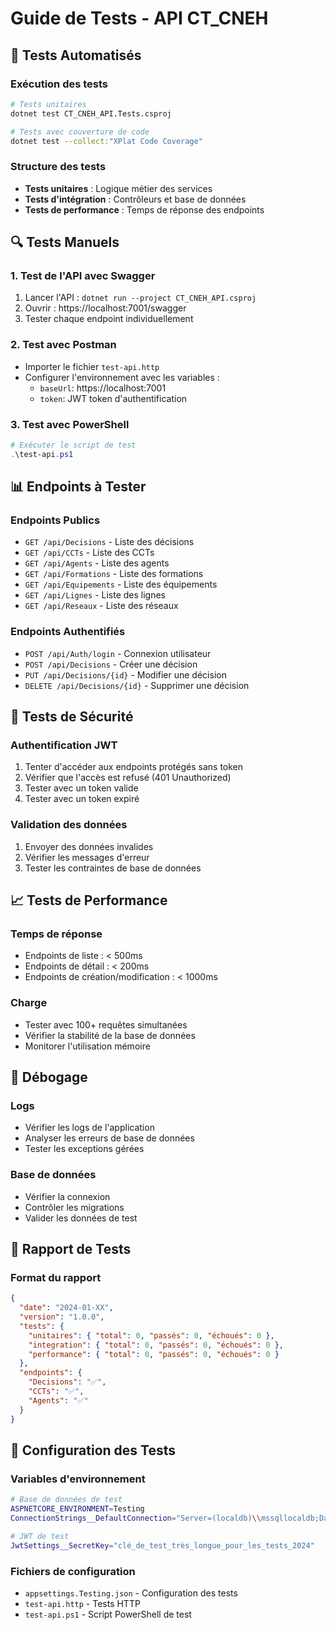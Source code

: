 # Guide de Tests - API CT_CNEH

## 🧪 Tests Automatisés

### Exécution des tests
```bash
# Tests unitaires
dotnet test CT_CNEH_API.Tests.csproj

# Tests avec couverture de code
dotnet test --collect:"XPlat Code Coverage"
```

### Structure des tests
- **Tests unitaires** : Logique métier des services
- **Tests d'intégration** : Contrôleurs et base de données
- **Tests de performance** : Temps de réponse des endpoints

## 🔍 Tests Manuels

### 1. Test de l'API avec Swagger
1. Lancer l'API : `dotnet run --project CT_CNEH_API.csproj`
2. Ouvrir : https://localhost:7001/swagger
3. Tester chaque endpoint individuellement

### 2. Test avec Postman
- Importer le fichier `test-api.http`
- Configurer l'environnement avec les variables :
  - `baseUrl`: https://localhost:7001
  - `token`: JWT token d'authentification

### 3. Test avec PowerShell
```powershell
# Exécuter le script de test
.\test-api.ps1
```

## 📊 Endpoints à Tester

### Endpoints Publics
- `GET /api/Decisions` - Liste des décisions
- `GET /api/CCTs` - Liste des CCTs
- `GET /api/Agents` - Liste des agents
- `GET /api/Formations` - Liste des formations
- `GET /api/Equipements` - Liste des équipements
- `GET /api/Lignes` - Liste des lignes
- `GET /api/Reseaux` - Liste des réseaux

### Endpoints Authentifiés
- `POST /api/Auth/login` - Connexion utilisateur
- `POST /api/Decisions` - Créer une décision
- `PUT /api/Decisions/{id}` - Modifier une décision
- `DELETE /api/Decisions/{id}` - Supprimer une décision

## 🚨 Tests de Sécurité

### Authentification JWT
1. Tenter d'accéder aux endpoints protégés sans token
2. Vérifier que l'accès est refusé (401 Unauthorized)
3. Tester avec un token valide
4. Tester avec un token expiré

### Validation des données
1. Envoyer des données invalides
2. Vérifier les messages d'erreur
3. Tester les contraintes de base de données

## 📈 Tests de Performance

### Temps de réponse
- Endpoints de liste : < 500ms
- Endpoints de détail : < 200ms
- Endpoints de création/modification : < 1000ms

### Charge
- Tester avec 100+ requêtes simultanées
- Vérifier la stabilité de la base de données
- Monitorer l'utilisation mémoire

## 🐛 Débogage

### Logs
- Vérifier les logs de l'application
- Analyser les erreurs de base de données
- Tester les exceptions gérées

### Base de données
- Vérifier la connexion
- Contrôler les migrations
- Valider les données de test

## 📝 Rapport de Tests

### Format du rapport
```json
{
  "date": "2024-01-XX",
  "version": "1.0.0",
  "tests": {
    "unitaires": { "total": 0, "passés": 0, "échoués": 0 },
    "integration": { "total": 0, "passés": 0, "échoués": 0 },
    "performance": { "total": 0, "passés": 0, "échoués": 0 }
  },
  "endpoints": {
    "Decisions": "✅",
    "CCTs": "✅",
    "Agents": "✅"
  }
}
```

## 🔧 Configuration des Tests

### Variables d'environnement
```bash
# Base de données de test
ASPNETCORE_ENVIRONMENT=Testing
ConnectionStrings__DefaultConnection="Server=(localdb)\\mssqllocaldb;Database=CT_CNEH_Test_DB"

# JWT de test
JwtSettings__SecretKey="clé_de_test_très_longue_pour_les_tests_2024"
```

### Fichiers de configuration
- `appsettings.Testing.json` - Configuration des tests
- `test-api.http` - Tests HTTP
- `test-api.ps1` - Script PowerShell de test
